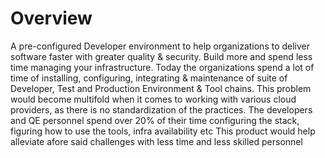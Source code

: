 # Overview
A pre-configured Developer environment to help organizations to deliver software faster with greater quality & security. Build more and spend less time managing your infrastructure.
Today the organizations spend a lot of time of installing, configuring, integrating & maintenance of suite of Developer, Test and Production Environment & Tool chains. This problem would become multifold when it comes to working with various cloud providers, as there is no standardization of the practices.
The developers and QE personnel spend over 20% of their time configuring the stack, figuring how to use the tools, infra availability etc
This product would help alleviate afore said challenges with less time and less skilled personnel

